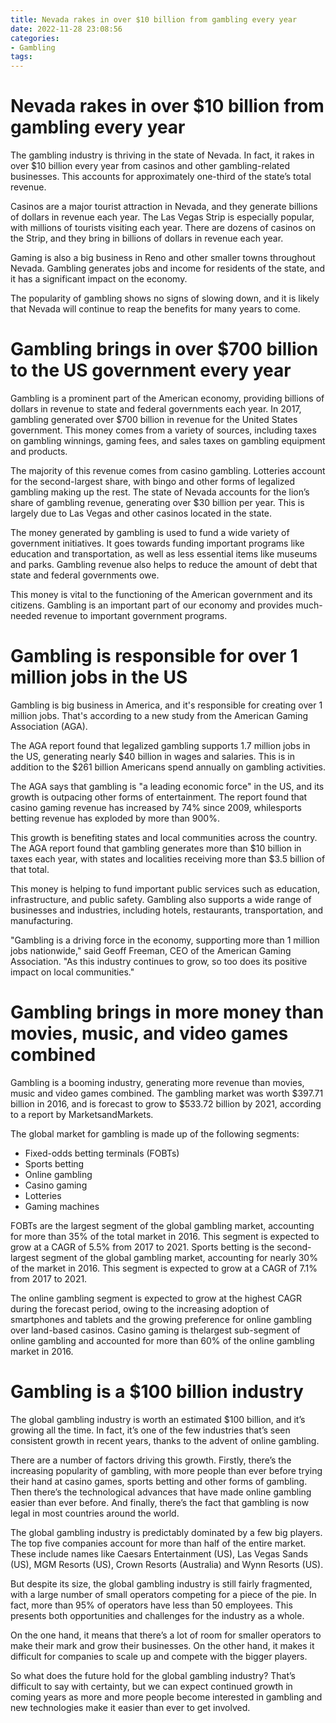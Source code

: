 ```yaml
---
title: Nevada rakes in over $10 billion from gambling every year
date: 2022-11-28 23:08:56
categories:
- Gambling
tags:
---
```



#  Nevada rakes in over $10 billion from gambling every year

The gambling industry is thriving in the state of Nevada. In fact, it rakes in over $10 billion every year from casinos and other gambling-related businesses. This accounts for approximately one-third of the state’s total revenue.

Casinos are a major tourist attraction in Nevada, and they generate billions of dollars in revenue each year. The Las Vegas Strip is especially popular, with millions of tourists visiting each year. There are dozens of casinos on the Strip, and they bring in billions of dollars in revenue each year.

Gaming is also a big business in Reno and other smaller towns throughout Nevada. Gambling generates jobs and income for residents of the state, and it has a significant impact on the economy.

The popularity of gambling shows no signs of slowing down, and it is likely that Nevada will continue to reap the benefits for many years to come.

#  Gambling brings in over $700 billion to the US government every year

Gambling is a prominent part of the American economy, providing billions of dollars in revenue to state and federal governments each year. In 2017, gambling generated over $700 billion in revenue for the United States government. This money comes from a variety of sources, including taxes on gambling winnings, gaming fees, and sales taxes on gambling equipment and products.

The majority of this revenue comes from casino gambling. Lotteries account for the second-largest share, with bingo and other forms of legalized gambling making up the rest. The state of Nevada accounts for the lion’s share of gambling revenue, generating over $30 billion per year. This is largely due to Las Vegas and other casinos located in the state.

The money generated by gambling is used to fund a wide variety of government initiatives. It goes towards funding important programs like education and transportation, as well as less essential items like museums and parks. Gambling revenue also helps to reduce the amount of debt that state and federal governments owe.

This money is vital to the functioning of the American government and its citizens. Gambling is an important part of our economy and provides much-needed revenue to important government programs.

#  Gambling is responsible for over 1 million jobs in the US

Gambling is big business in America, and it's responsible for creating over 1 million jobs. That's according to a new study from the American Gaming Association (AGA).

The AGA report found that legalized gambling supports 1.7 million jobs in the US, generating nearly $40 billion in wages and salaries. This is in addition to the $261 billion Americans spend annually on gambling activities.

The AGA says that gambling is "a leading economic force" in the US, and its growth is outpacing other forms of entertainment. The report found that casino gaming revenue has increased by 74% since 2009, whilesports betting revenue has exploded by more than 900%.

This growth is benefiting states and local communities across the country. The AGA report found that gambling generates more than $10 billion in taxes each year, with states and localities receiving more than $3.5 billion of that total.

This money is helping to fund important public services such as education, infrastructure, and public safety. Gambling also supports a wide range of businesses and industries, including hotels, restaurants, transportation, and manufacturing.

"Gambling is a driving force in the economy, supporting more than 1 million jobs nationwide," said Geoff Freeman, CEO of the American Gaming Association. "As this industry continues to grow, so too does its positive impact on local communities."

#  Gambling brings in more money than movies, music, and video games combined

Gambling is a booming industry, generating more revenue than movies, music and video games combined. The gambling market was worth $397.71 billion in 2016, and is forecast to grow to $533.72 billion by 2021, according to a report by MarketsandMarkets.

The global market for gambling is made up of the following segments:

* Fixed-odds betting terminals (FOBTs)
* Sports betting
* Online gambling
* Casino gaming
* Lotteries
* Gaming machines

FOBTs are the largest segment of the global gambling market, accounting for more than 35% of the total market in 2016. This segment is expected to grow at a CAGR of 5.5% from 2017 to 2021. Sports betting is the second-largest segment of the global gambling market, accounting for nearly 30% of the market in 2016. This segment is expected to grow at a CAGR of 7.1% from 2017 to 2021.

The online gambling segment is expected to grow at the highest CAGR during the forecast period, owing to the increasing adoption of smartphones and tablets and the growing preference for online gambling over land-based casinos. Casino gaming is thelargest sub-segment of online gambling and accounted for more than 60% of the online gambling market in 2016.

#  Gambling is a $100 billion industry

The global gambling industry is worth an estimated $100 billion, and it’s growing all the time. In fact, it’s one of the few industries that’s seen consistent growth in recent years, thanks to the advent of online gambling.

There are a number of factors driving this growth. Firstly, there’s the increasing popularity of gambling, with more people than ever before trying their hand at casino games, sports betting and other forms of gambling. Then there’s the technological advances that have made online gambling easier than ever before. And finally, there’s the fact that gambling is now legal in most countries around the world.

The global gambling industry is predictably dominated by a few big players. The top five companies account for more than half of the entire market. These include names like Caesars Entertainment (US), Las Vegas Sands (US), MGM Resorts (US), Crown Resorts (Australia) and Wynn Resorts (US).

But despite its size, the global gambling industry is still fairly fragmented, with a large number of small operators competing for a piece of the pie. In fact, more than 95% of operators have less than 50 employees. This presents both opportunities and challenges for the industry as a whole.

On the one hand, it means that there’s a lot of room for smaller operators to make their mark and grow their businesses. On the other hand, it makes it difficult for companies to scale up and compete with the bigger players.

So what does the future hold for the global gambling industry? That’s difficult to say with certainty, but we can expect continued growth in coming years as more and more people become interested in gambling and new technologies make it easier than ever to get involved.